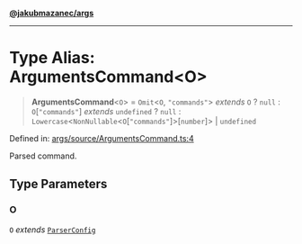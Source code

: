 [**@jakubmazanec/args**](../README.md)

---

# Type Alias: ArgumentsCommand\<O\>

> **ArgumentsCommand**\<`O`\> = `Omit`\<`O`, `"commands"`\> _extends_ `O` ? `null` :
> `O`\[`"commands"`\] _extends_ `undefined` ? `null` :
> `Lowercase`\<`NonNullable`\<`O`\[`"commands"`\]\>\[`number`\]\> \| `undefined`

Defined in:
[args/source/ArgumentsCommand.ts:4](https://github.com/jakubmazanec/tools/blob/74fa88a6249b3d486436ae7655f4962bc4a86e11/packages/args/source/ArgumentsCommand.ts#L4)

Parsed command.

## Type Parameters

### O

`O` _extends_ [`ParserConfig`](ParserConfig.md)
